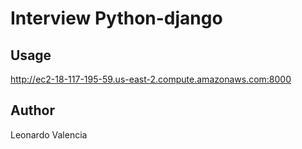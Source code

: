 # Interview Python-django
## Usage
http://ec2-18-117-195-59.us-east-2.compute.amazonaws.com:8000
## Author
Leonardo Valencia
